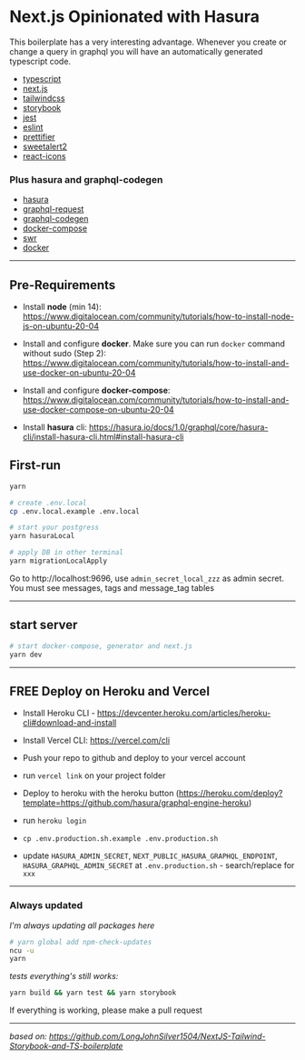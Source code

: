 # Next.js Opinionated with Hasura

This boilerplate has a very interesting advantage.
Whenever you create or change a query in graphql you will have an automatically generated typescript code.

- [typescript](https://www.typescriptlang.org/)
- [next.js](https://nextjs.org/)
- [tailwindcss](https://tailwindcss.com/)
- [storybook](https://storybook.js.org/)
- [jest](https://jestjs.io/)
- [eslint](https://eslint.org/)
- [prettifier](https://prettier.io/)
- [sweetalert2](https://sweetalert2.github.io/)
- [react-icons](https://react-icons.github.io/react-icons/)

### Plus hasura and graphql-codegen

- [hasura](https://hasura.io/)
- [graphql-request](https://github.com/prisma-labs/graphql-request)
- [graphql-codegen](https://www.graphql-code-generator.com/)
- [docker-compose](https://docs.docker.com/compose/)
- [swr](https://swr.vercel.app/)
- [docker](https://www.docker.com/)

---

## Pre-Requirements

- Install **node** (min 14): https://www.digitalocean.com/community/tutorials/how-to-install-node-js-on-ubuntu-20-04

- Install and configure **docker**. Make sure you can run `docker` command without sudo (Step 2): https://www.digitalocean.com/community/tutorials/how-to-install-and-use-docker-on-ubuntu-20-04

- Install and configure **docker-compose**: https://www.digitalocean.com/community/tutorials/how-to-install-and-use-docker-compose-on-ubuntu-20-04

- Install **hasura** cli: https://hasura.io/docs/1.0/graphql/core/hasura-cli/install-hasura-cli.html#install-hasura-cli

## First-run

```sh
yarn

# create .env.local
cp .env.local.example .env.local

# start your postgress
yarn hasuraLocal

# apply DB in other terminal
yarn migrationLocalApply
```

Go to http://localhost:9696, use `admin_secret_local_zzz` as admin secret. You must see messages, tags and message_tag tables

---

## start server

```sh
# start docker-compose, generator and next.js
yarn dev
```

---

## FREE Deploy on Heroku and Vercel

- Install Heroku CLI - https://devcenter.heroku.com/articles/heroku-cli#download-and-install
- Install Vercel CLI: https://vercel.com/cli
- Push your repo to github and deploy to your vercel account
- run `vercel link` on your project folder

- Deploy to heroku with the heroku button (https://heroku.com/deploy?template=https://github.com/hasura/graphql-engine-heroku)
- run `heroku login`

- `cp .env.production.sh.example .env.production.sh`
- update `HASURA_ADMIN_SECRET`, `NEXT_PUBLIC_HASURA_GRAPHQL_ENDPOINT`, `HASURA_GRAPHQL_ADMIN_SECRET` at `.env.production.sh` - search/replace for `xxx`

---

### Always updated

_I'm always updating all packages here_

```sh
# yarn global add npm-check-updates
ncu -u
yarn
```

_tests everything's still works:_

```sh
yarn build && yarn test && yarn storybook
```

If everything is working, please make a pull request

---

_based on: https://github.com/LongJohnSilver1504/NextJS-Tailwind-Storybook-and-TS-boilerplate_
